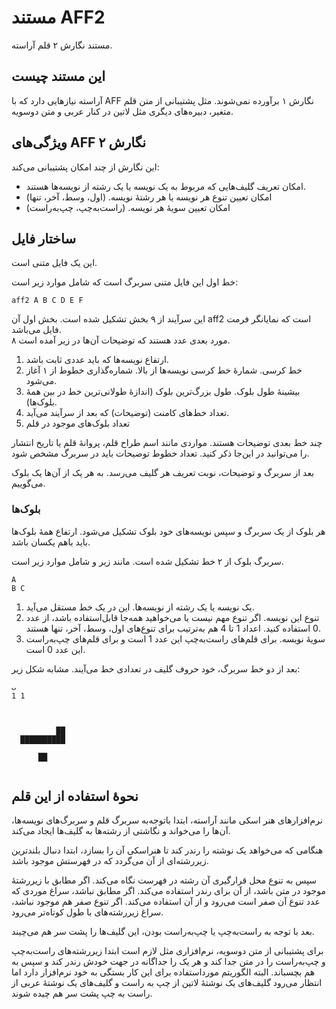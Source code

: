 # مستند AFF2
مستند نگارش ۲ قلم آراسته.

## این مستند چیست
آراسته نیازهایی دارد که با AFF نگارش ۱ برآورده نمی‌شوند. مثل پشتیبانی از متن قلم متغیر، دبیره‌های دیگری مثل لاتین در کنار عربی و متن دوسویه.


## ویژگی‌های AFF نگارش ۲
این نگارش از چند امکان پشتیبانی می‌کند:
- امکان تعریف گلیف‌هایی که مربوط به یک نویسه یا یک رشته از نویسه‌ها هستند.
- امکان تعیین تنوع هر نویسه یا هر رشتهٔ نویسه. (اول، وسط، آخر، تنها)
- امکان تعیین سویهٔ هر نویسه. (راست‌به‌چپ، چپ‌به‌راست)

## ساختار فایل
این یک فایل متنی است.

خط اول این فایل متنی سربرگ است که شامل موارد زیر است:


```
aff2 A B C D E F
```

این سرآیند از ۹ بخش تشکیل شده است. بخش اول آن aff2 است که نمایانگر فرمت فایل می‌باشد.  
۸ مورد بعدی عدد هستند که توضیحات آن‌ها در زیر آمده است.
1. ارتفاع نویسه‌ها که باید عددی ثابت باشد.
2. خط کرسی. شمارهٔ خط کرسی نویسه‌ها از بالا. شماره‌گذاری خطوط از ۱ آغاز می‌شود.
3. بیشینهٔ طول بلوک. طول بزرگ‌ترین بلوک (اندازهٔ طولانی‌ترین خط در بین همهٔ بلوک‌ها).
4. تعداد خط‌های کامنت (توضیحات) که بعد از سرآیند می‌آید.
5. تعداد بلوک‌های موجود در قلم



چند خط بعدی توضیحات هستند. مواردی مانند اسم طراح قلم، پروانهٔ قلم یا تاریخ انتشار را می‌توانید در این‌جا ذکر کنید. تعداد خطوط توضیحات باید در سربرگ مشخص شود.

بعد از سربرگ و توضیحات، نوبت تعریف هر گلیف می‌رسد. به هر یک از آن‌ها یک بلوک می‌گوییم.


### بلوک‌ها

هر بلوک از یک سربرگ و سپس نویسه‌های خود بلوک تشکیل می‌شود. ارتفاع همهٔ بلوک‌ها باید باهم یکسان باشد.

سربرگ بلوک از ۲ خط تشکیل شده است. مانند زیر و شامل موارد زیر است.
```
A
B C
```

1. یک نویسه یا یک رشته از نویسه‌ها. این در یک خط مستقل می‌آید.
2. تنوع این نویسه. اگر تنوع مهم نیست یا می‌خواهید همه‌جا قابل‌استفاده باشد، از عدد 0 استفاده کنید. اعداد 1 تا 4 هم به‌ترتیب برای تنوع‌های اول، وسط، آخر، تنها هستند.
3. سویهٔ نویسه. برای قلم‌های راست‌به‌چپ این عدد 1 است و برای قلم‌های چپ‌به‌راست این عدد 0 است. 

بعد از دو خط سربرگ، خود حروف گلیف در تعدادی خط می‌آیند. مشابه شکل زیر:

```
ب
1 1
            
            
            
          ██
  ██████████
            
      ██    
            
```

## نحوهٔ استفاده از این قلم
نرم‌افزارهای هنر اسکی مانند آراسته، ابتدا باتوجه‌به سربرگ قلم و سربرگ‌های نویسه‌ها، آن‌ها را می‌خواند و نگاشتی از رشته‌ها به گلیف‌ها ایجاد می‌کند.

هنگامی که می‌خواهد یک نوشته را رندر کند تا هنراسکی آن را بسازد، ابتدا دنبال بلندترین زیررشته‌ای از آن می‌گردد که در فهرستش موجود باشد.

سپس به تنوع محل قرارگیری آن رشته در فهرست نگاه می‌کند. اگر مطابق با زیررشتهٔ موجود در متن باشد، از آن برای رندر استفاده می‌کند. اگر مطابق نباشد، سراغ موردی که عدد تنوع آن صفر است می‌رود و از آن استفاده می‌کند. اگر تنوع صفر هم موجود نباشد، سراغ زیررشته‌های با طول کوتاه‌تر می‌رود.

بعد با توجه به راست‌به‌چپ یا چپ‌به‌راست بودن، این گلیف‌ها را پشت سر هم می‌چیند.

برای پشتیبانی از متن دوسویه، نرم‌افزاری مثل لازم است ابتدا زیررشته‌های راست‌به‌چپ و چپ‌به‌راست را در متن جدا کند و هر یک را جداگانه در جهت خودش رندر کند و سپس به هم بچسباند. البته الگوریتم مورداستفاده برای این کار بستگی به خود نرم‌افزار دارد اما انتظار می‌رود گلیف‌های یک نوشتهٔ لاتین از چپ به راست و گلیف‌های یک نوشتهٔ عربی از راست به چپ پشت سر هم چیده شوند.